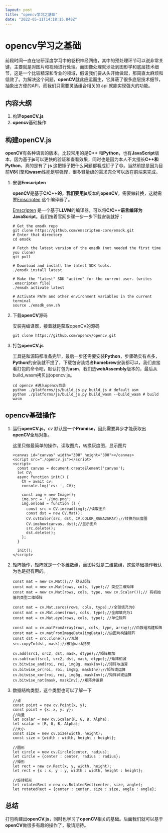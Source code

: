 ```yaml
---
layout: post
title: "opencv学习之基础"
date: "2022-05-11T14:18:15.840Z"
---
```

opencv学习之基础
===========

前段时间一直在钻研深度学习中的卷积神经网络，其中的预处理环节可以说非常关键，主要就是对图片和视频进行处理。而图像处理就涉及到图形学和底层技术细节，这是一个比较精深和专业的领域，假设我们要从头开始做起，那简直太麻烦和低效了。为解决这个问题，**openCV**就此应运而生，它屏蔽了很多底层技术细节，抽象出方便的API，而我们只需要灵活组合相关的 api 就能实现强大的功能。

内容大纲
----

1.  构建**openCV.js**
2.  **opencv**基础操作

构建openCV.js
-----------

**openCV**有各种语言的版本，比较常用的是**C++** 和**Python**，也有**JavaScript**版本，因为基于**js**可以更快的验证和查看效果，同时也是因为本人不太擅长**C++**和**Python**，真的是有了 **js** 这把锤子把什么问题都看成钉子了😄。当然前提是因为目前**V8**引擎和**wasm**性能足够强悍，很多轻量级的需求完全可以放在前端来完成。

1.  安装**Emscripten**
    
    **openCV**是基于**C/C++**的，我们要用**js**版本的**openCV**，需要做转换，这就需要[Emscripten](https://emscripten.org/) 这个编译器了。
    
    [Emscripten](https://emscripten.org/) 是一个基于**LLVM**的编译器，可以将**C/C++**语言编译为**JavaScript**。我们按着官网步骤一步一步下载安装就好：
    
        # Get the emsdk repo
        git clone https://github.com/emscripten-core/emsdk.git
        # Enter that directory
        cd emsdk
        
        # Fetch the latest version of the emsdk (not needed the first time you clone)
        git pull
        
        # Download and install the latest SDK tools.
        ./emsdk install latest
        
        # Make the "latest" SDK "active" for the current user. (writes .emscripten file)
        ./emsdk activate latest
        
        # Activate PATH and other environment variables in the current terminal
        source ./emsdk_env.sh
        
    
2.  下载**openCV**源码
    
    安装完编译器，接着就是获取openCV的源码
    
        git clone https://github.com/opencv/opencv.git
        
    
3.  打包**openCV.js**
    
    工具链和源码都准备完毕，最后一步还需要安装**Python**，步骤确实有点多，**Python**的安装就不提了，下载包安装或者**homebrew**安装都可以，我们直接看打包的命令吧，默认打包为**asm**，我们选**webAssembly**版本的，最后从build\_wasm拷贝出opencv.js。
    
        cd opencv #进入opencv目录
        python ./platforms/js/build_js.py build_js # default asm
        python ./platforms/js/build_js.py build_wasm --build_wasm # build wasm
        
    

opencv基础操作
----------

1.  运行**openCV.js**，cv 默认是一个**Promise**，因此需要异步才能获取出**openCV**全局对象。
    
    这里只做最简单的操作，读取图片，转换灰度图，显示图片
    
        <canvas id="canvas" width="300" height="300"></canvas>
        <script src="./opencv.js"></script>
        <script>
          const canvas = document.createElement('canvas');
          let CV;
          async function init() {
            CV = await cv;
            console.log('cv: ', CV);
        
            const img = new Image();
            img.src = './img.png';
            img.onload = function () {
              const src = CV.imread(img);//读取图片
              const dst = new CV.Mat();
              CV.cvtColor(src, dst, CV.COLOR_RGBA2GRAY);//转换为灰度图
              CV.imshow(canvas, dst);//显示图片
              src.delete();
              dst.delete();
            };
          }
          
          init();
        </script> 
        
    
2.  矩阵操作，矩阵就是一个多维数组，而图片就是二维数组，这些基础操作我认为也是挺有用的。
    
        const mat = new cv.Mat();// 默认矩阵
        const mat = new cv.Mat(rows, cols, type);// 类型二维矩阵
        const mat = new cv.Mat(rows, cols, type, new cv.Scalar());// 有初始值的类型二维矩阵
        
        const mat = cv.Mat.zeros(rows, cols, type);//全部填充为0
        const mat = cv.Mat.ones(rows, cols, type);//全部填充为1
        const mat = cv.Mat.eye(rows, cols, type); //单位矩阵
        
        const mat = cv.matFromArray(rows, cols, type, array);//由数组构建矩阵
        const mat = cv.matFromImageData(imgData);//由图片构建矩阵
        const dst = src.clone();//克隆
        src.copyTo(dst, mask);//根据mask拷贝
        
        cv.add(src1, src2, dst, mask, dtype);//矩阵相加
        cv.subtract(src1, src2, dst, mask, dtype);//矩阵相减
        cv.bitwise_and(roi, roi, imgBg, maskInv);//矩阵与运算
        cv.bitwise_or(roi, roi, imgBg, maskInv);//矩阵或运算
        cv.bitwise_xor(roi, roi, imgBg, maskInv);//矩阵异或运算
        cv.bitwise_not(mask, maskInv);//矩阵非运算
        
    
3.  数据结构类型，这个类型也可以了解一下
    
        //点
        const point = new cv.Point(x, y);
        const point = {x: x, y: y};
        //向量
        let scalar = new cv.Scalar(R, G, B, Alpha);
        let scalar = [R, G, B, Alpha];
        //大小
        const size = new cv.Size(width, height);
        const size = {width : width, height : height};
        
        //圆形
        let circle = new cv.Circle(center, radius);
        let circle = {center : center, radius : radius};
        //矩形
        let rect = new cv.Rect(x, y, width, height);
        let rect = {x : x, y : y, width : width, height : height};
        
        //旋转矩形
        let rotatedRect = new cv.RotatedRect(center, size, angle);
        let rotatedRect = {center : center, size : size, angle : angle};
        
    

总结
--

打包构建出**openCV.js**，同时也学习了**openCV**相关的基础。后面我们就可以基于**openCV**做很多有趣的操作了，敬请期待。